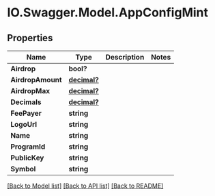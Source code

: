 # IO.Swagger.Model.AppConfigMint
## Properties

Name | Type | Description | Notes
------------ | ------------- | ------------- | -------------
**Airdrop** | **bool?** |  | 
**AirdropAmount** | [**decimal?**](BigDecimal.md) |  | 
**AirdropMax** | [**decimal?**](BigDecimal.md) |  | 
**Decimals** | [**decimal?**](BigDecimal.md) |  | 
**FeePayer** | **string** |  | 
**LogoUrl** | **string** |  | 
**Name** | **string** |  | 
**ProgramId** | **string** |  | 
**PublicKey** | **string** |  | 
**Symbol** | **string** |  | 

[[Back to Model list]](../README.md#documentation-for-models) [[Back to API list]](../README.md#documentation-for-api-endpoints) [[Back to README]](../README.md)

